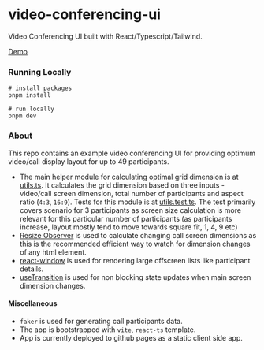 # video-conferencing-ui

Video Conferencing UI built with React/Typescript/Tailwind.

[Demo](https://palerdot.in/video-conferencing-ui/)

### Running Locally

```shell
# install packages
pnpm install

# run locally
pnpm dev
```

### About

This repo contains an example video conferencing UI for providing optimum video/call display layout for up to 49 participants.

- The main helper module for calculating optimal grid dimension is at [utils.ts](./src/utils.ts). It calculates the grid dimension based on three inputs - video/call screen dimension, total number of participants and aspect ratio (`4:3`, `16:9`). Tests for this module is at [utils.test.ts](./src/utils.test.ts). The test primarily covers scenario for 3 participants as screen size calculation is more relevant for this particular number of participants (as participants increase, layout mostly tend to move towards square fit, 1, 4, 9 etc)
- [Resize Observer](https://web.dev/articles/resize-observer) is used to calculate changing call screen dimensions as this is the recommended efficient way to watch for dimension changes of any html element.
- [react-window](https://github.com/bvaughn/react-window) is used for rendering large offscreen lists like participant details.
- [useTransition](https://react.dev/reference/react/useTransition) is used for non blocking state updates when main screen dimension changes. 

#### Miscellaneous

- `faker` is used for generating call participants data.
- The app is bootstrapped with `vite`, `react-ts` template.
- App is currently deployed to github pages as a static client side app.

